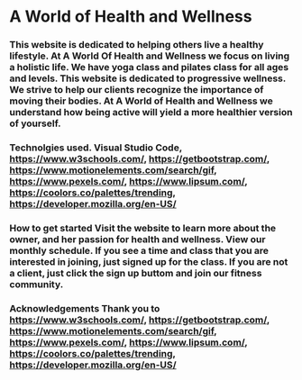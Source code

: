 # A World of Health and Wellness
### This website is dedicated to helping others live a healthy lifestyle. At A World Of Health and Wellness we focus on living a holistic life. We have yoga class and pilates class for all ages and levels. This website is dedicated to progressive wellness. We strive to help our clients recognize the importance of moving their bodies. At A World of Health and Wellness we understand how being active will yield a more healthier version of yourself. 
### Technolgies used. Visual Studio Code, https://www.w3schools.com/, https://getbootstrap.com/, https://www.motionelements.com/search/gif,  https://www.pexels.com/, https://www.lipsum.com/, https://coolors.co/palettes/trending, https://developer.mozilla.org/en-US/
### How to get started Visit the website to learn more about the owner, and her passion for health and wellness. View our monthly schedule. If you see a time and class that you are interested in joining, just signed up for the class. If you are not a client, just click the sign up buttom and join our fitness community. 
### Acknowledgements Thank you to https://www.w3schools.com/, https://getbootstrap.com/, https://www.motionelements.com/search/gif, https://www.pexels.com/, https://www.lipsum.com/, https://coolors.co/palettes/trending, https://developer.mozilla.org/en-US/
